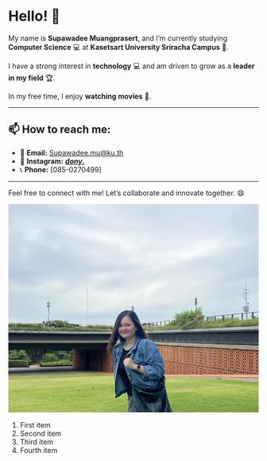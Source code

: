 # Hello! 👋

My name is **Supawadee Muangprasert**, and I’m currently studying **Computer Science** 💻 at **Kasetsart University Sriracha Campus** 🏫.

I have a strong interest in **technology** 💻 and am driven to grow as a **leader in my field** 🏆.

In my free time, I enjoy **watching movies** 🎥.

---

## 📫 How to reach me:
- 📧 **Email:** [Supawadee.mu@ku.th](mailto:Supawadee.mu@ku.th)
- 📱 **Instagram:** [___dony.___](https://www.instagram.com/___dony.___/) 
- 📞 **Phone:** [085-0270499] 

---

Feel free to connect with me! Let’s collaborate and innovate together. 😄


![alt text](Me.jpg)
1. First item
1. Second item
1. Third item
1. Fourth item
